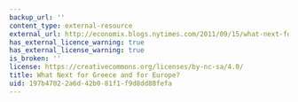 ```yaml
---
backup_url: ''
content_type: external-resource
external_url: http://economix.blogs.nytimes.com/2011/09/15/what-next-for-greece-and-for-europe/
has_external_licence_warning: true
has_external_license_warning: true
is_broken: ''
license: https://creativecommons.org/licenses/by-nc-sa/4.0/
title: What Next for Greece and for Europe?
uid: 197b4702-2a6d-42b0-81f1-f9d8dd88fefa
---
```

